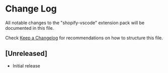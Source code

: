 # Change Log

All notable changes to the "shopify-vscode" extension pack will be documented in this file.

Check [Keep a Changelog](http://keepachangelog.com/) for recommendations on how to structure this file.

## [Unreleased]

- Initial release
